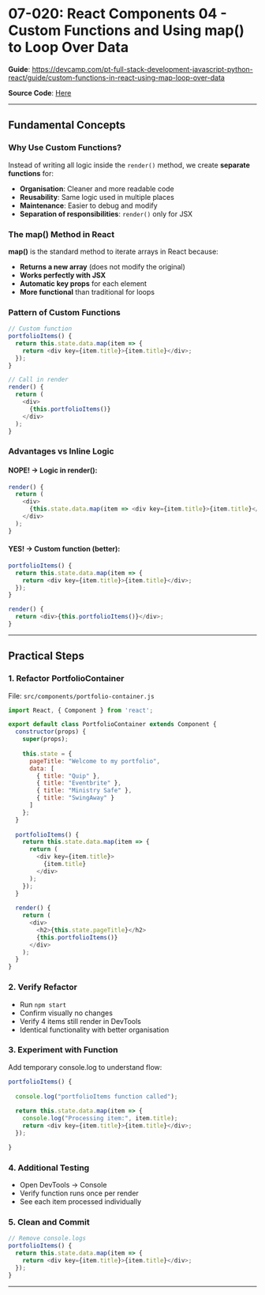 # 07-020: React Components 04 - Custom Functions and Using map() to Loop Over Data

**Guide**: https://devcamp.com/pt-full-stack-development-javascript-python-react/guide/custom-functions-in-react-using-map-loop-over-data

**Source Code**: [Here](https://github.com/jordanhudgens/jordan-hudgens-react-portfolio/tree/79352eb8d9c34cf16b67810fb01a8296f9a33e22)

---

## Fundamental Concepts

### Why Use Custom Functions?

Instead of writing all logic inside the `render()` method, we create **separate functions** for:

- **Organisation**: Cleaner and more readable code  
- **Reusability**: Same logic used in multiple places  
- **Maintenance**: Easier to debug and modify  
- **Separation of responsibilities**: `render()` only for JSX  

### The map() Method in React

**map()** is the standard method to iterate arrays in React because:

- **Returns a new array** (does not modify the original)  
- **Works perfectly with JSX**  
- **Automatic key props** for each element  
- **More functional** than traditional for loops  

### Pattern of Custom Functions

```js
// Custom function  
portfolioItems() {  
  return this.state.data.map(item => {  
    return <div key={item.title}>{item.title}</div>;  
  });  
}  

// Call in render  
render() {  
  return (  
    <div>  
      {this.portfolioItems()}  
    </div>  
  );  
}
```

### Advantages vs Inline Logic

#### NOPE! -> Logic in render():

```js
render() {  
  return (  
    <div>  
      {this.state.data.map(item => <div key={item.title}>{item.title}</div>)}  
    </div>  
  );  
}
```

#### YES! -> Custom function (better):

```js
portfolioItems() {  
  return this.state.data.map(item => {  
    return <div key={item.title}>{item.title}</div>;  
  });  
}  

render() {  
  return <div>{this.portfolioItems()}</div>;  
}
```

---

## Practical Steps

### 1. Refactor PortfolioContainer

File: `src/components/portfolio-container.js`

```js
import React, { Component } from 'react';

export default class PortfolioContainer extends Component {  
  constructor(props) {  
    super(props);  
  
    this.state = {  
      pageTitle: "Welcome to my portfolio",  
      data: [  
        { title: "Quip" },  
        { title: "Eventbrite" },   
        { title: "Ministry Safe" },  
        { title: "SwingAway" }  
      ]  
    };  
  }  
  
  portfolioItems() {  
    return this.state.data.map(item => {  
      return (  
        <div key={item.title}>  
          {item.title}  
        </div>  
      );  
    });  
  }  
  
  render() {  
    return (  
      <div>  
        <h2>{this.state.pageTitle}</h2>  
        {this.portfolioItems()}  
      </div>  
    );  
  }  
}
```

### 2. Verify Refactor

- Run `npm start`  
- Confirm visually no changes  
- Verify 4 items still render in DevTools  
- Identical functionality with better organisation  

### 3. Experiment with Function

Add temporary console.log to understand flow:

```js
portfolioItems() {  
  
  console.log("portfolioItems function called");  
  
  return this.state.data.map(item => {  
    console.log("Processing item:", item.title);  
    return <div key={item.title}>{item.title}</div>;  
  });  

}
```


### 4. Additional Testing

- Open DevTools → Console  
- Verify function runs once per render  
- See each item processed individually  


### 5. Clean and Commit

```js
// Remove console.logs  
portfolioItems() {  
  return this.state.data.map(item => {  
    return <div key={item.title}>{item.title}</div>;  
  });  
}
```


---
